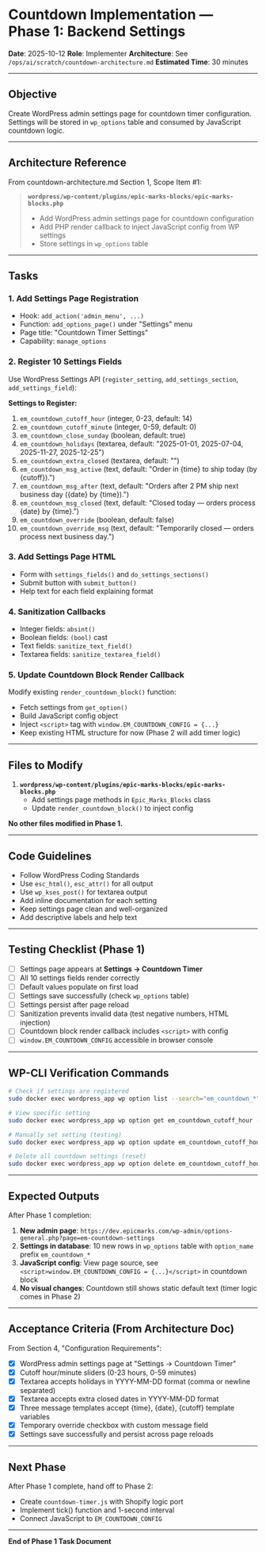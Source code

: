 # Countdown Implementation — Phase 1: Backend Settings

**Date**: 2025-10-12
**Role**: Implementer
**Architecture**: See `/ops/ai/scratch/countdown-architecture.md`
**Estimated Time**: 30 minutes

---

## Objective

Create WordPress admin settings page for countdown timer configuration. Settings will be stored in `wp_options` table and consumed by JavaScript countdown logic.

---

## Architecture Reference

From countdown-architecture.md Section 1, Scope Item #1:
> **`wordpress/wp-content/plugins/epic-marks-blocks/epic-marks-blocks.php`**
> - Add WordPress admin settings page for countdown configuration
> - Add PHP render callback to inject JavaScript config from WP settings
> - Store settings in `wp_options` table

---

## Tasks

### 1. Add Settings Page Registration
- Hook: `add_action('admin_menu', ...)`
- Function: `add_options_page()` under "Settings" menu
- Page title: "Countdown Timer Settings"
- Capability: `manage_options`

### 2. Register 10 Settings Fields
Use WordPress Settings API (`register_setting`, `add_settings_section`, `add_settings_field`):

**Settings to Register:**
1. `em_countdown_cutoff_hour` (integer, 0-23, default: 14)
2. `em_countdown_cutoff_minute` (integer, 0-59, default: 0)
3. `em_countdown_close_sunday` (boolean, default: true)
4. `em_countdown_holidays` (textarea, default: "2025-01-01, 2025-07-04, 2025-11-27, 2025-12-25")
5. `em_countdown_extra_closed` (textarea, default: "")
6. `em_countdown_msg_active` (text, default: "Order in {time} to ship today (by {cutoff}).")
7. `em_countdown_msg_after` (text, default: "Orders after 2 PM ship next business day ({date} by {time}).")
8. `em_countdown_msg_closed` (text, default: "Closed today — orders process {date} by {time}.")
9. `em_countdown_override` (boolean, default: false)
10. `em_countdown_override_msg` (text, default: "Temporarily closed — orders process next business day.")

### 3. Add Settings Page HTML
- Form with `settings_fields()` and `do_settings_sections()`
- Submit button with `submit_button()`
- Help text for each field explaining format

### 4. Sanitization Callbacks
- Integer fields: `absint()`
- Boolean fields: `(bool)` cast
- Text fields: `sanitize_text_field()`
- Textarea fields: `sanitize_textarea_field()`

### 5. Update Countdown Block Render Callback
Modify existing `render_countdown_block()` function:
- Fetch settings from `get_option()`
- Build JavaScript config object
- Inject `<script>` tag with `window.EM_COUNTDOWN_CONFIG = {...}`
- Keep existing HTML structure for now (Phase 2 will add timer logic)

---

## Files to Modify

1. **`wordpress/wp-content/plugins/epic-marks-blocks/epic-marks-blocks.php`**
   - Add settings page methods in `Epic_Marks_Blocks` class
   - Update `render_countdown_block()` to inject config

**No other files modified in Phase 1.**

---

## Code Guidelines

- Follow WordPress Coding Standards
- Use `esc_html()`, `esc_attr()` for all output
- Use `wp_kses_post()` for textarea output
- Add inline documentation for each setting
- Keep settings page clean and well-organized
- Add descriptive labels and help text

---

## Testing Checklist (Phase 1)

- [ ] Settings page appears at **Settings → Countdown Timer**
- [ ] All 10 settings fields render correctly
- [ ] Default values populate on first load
- [ ] Settings save successfully (check `wp_options` table)
- [ ] Settings persist after page reload
- [ ] Sanitization prevents invalid data (test negative numbers, HTML injection)
- [ ] Countdown block render callback includes `<script>` with config
- [ ] `window.EM_COUNTDOWN_CONFIG` accessible in browser console

---

## WP-CLI Verification Commands

```bash
# Check if settings are registered
sudo docker exec wordpress_app wp option list --search="em_countdown_*" --allow-root

# View specific setting
sudo docker exec wordpress_app wp option get em_countdown_cutoff_hour --allow-root

# Manually set setting (testing)
sudo docker exec wordpress_app wp option update em_countdown_cutoff_hour 15 --allow-root

# Delete all countdown settings (reset)
sudo docker exec wordpress_app wp option delete em_countdown_cutoff_hour --allow-root
```

---

## Expected Outputs

After Phase 1 completion:

1. **New admin page**: `https://dev.epicmarks.com/wp-admin/options-general.php?page=em-countdown-settings`
2. **Settings in database**: 10 new rows in `wp_options` table with `option_name` prefix `em_countdown_*`
3. **JavaScript config**: View page source, see `<script>window.EM_COUNTDOWN_CONFIG = {...}</script>` in countdown block
4. **No visual changes**: Countdown still shows static default text (timer logic comes in Phase 2)

---

## Acceptance Criteria (From Architecture Doc)

From Section 4, "Configuration Requirements":
- [x] WordPress admin settings page at "Settings → Countdown Timer"
- [x] Cutoff hour/minute sliders (0-23 hours, 0-59 minutes)
- [x] Textarea accepts holidays in YYYY-MM-DD format (comma or newline separated)
- [x] Textarea accepts extra closed dates in YYYY-MM-DD format
- [x] Three message templates accept {time}, {date}, {cutoff} template variables
- [x] Temporary override checkbox with custom message field
- [x] Settings save successfully and persist across page reloads

---

## Next Phase

After Phase 1 complete, hand off to Phase 2:
- Create `countdown-timer.js` with Shopify logic port
- Implement tick() function and 1-second interval
- Connect JavaScript to `EM_COUNTDOWN_CONFIG`

---

**End of Phase 1 Task Document**
